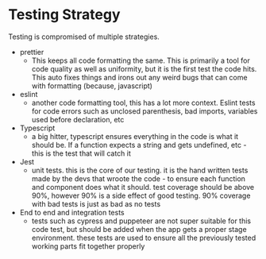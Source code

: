 # Testing Strategy

Testing is compromised of multiple strategies.

- prettier
  - This keeps all code formatting the same. This is primarily a tool for code quality as well as uniformity, but it is the first test the code hits. This auto fixes things and irons out any weird bugs that can come with formatting (because, javascript)
- eslint
  - another code formatting tool, this has a lot more context. Eslint tests for code errors such as unclosed parenthesis, bad imports, variables used before declaration, etc
- Typescript
  - a big hitter, typescript ensures everything in the code is what it should be. If a function expects a string and gets undefined, etc - this is the test that will catch it
- Jest
  - unit tests. this is the core of our testing. it is the hand written tests made by the devs that wroote the code - to ensure each function and component does what it should. test coverage should be above 90%, however 90% is a side effect of good testing. 90% coverage with bad tests is just as bad as no tests
- End to end and integration tests
  - tests such as cypress and puppeteer are not super suitable for this code test, but should be added when the app gets a proper stage environment. these tests are used to ensure all the previously tested working parts fit together properly
